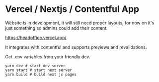 # Vercel / Nextjs / Contentful App

Website is in development, it will still need proper layouts, for now on it's just something so admins could add their content. 

https://headoffice.vercel.app/

It integrates with contentful and supports previews and revalidations. 

Get .env variables from your friendly dev. 

```shell
yarn dev # start dev server
yarn start # start next server
yarn build # build next js pages
```
